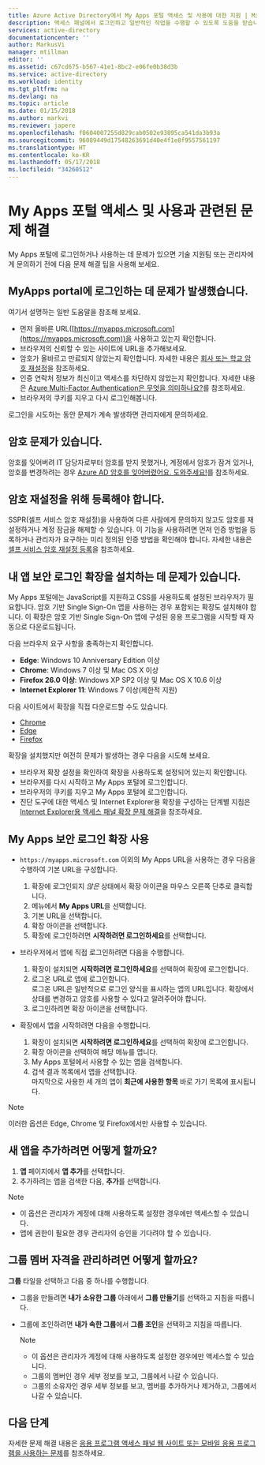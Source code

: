 ```yaml
---
title: Azure Active Directory에서 My Apps 포털 액세스 및 사용에 대한 지원 | Microsoft Docs
description: 액세스 패널에서 로그인하고 일반적인 작업을 수행할 수 있도록 도움을 받습니다.
services: active-directory
documentationcenter: ''
author: MarkusVi
manager: mtillman
editor: ''
ms.assetid: c67cd675-b567-41e1-8bc2-e06fe0b38d3b
ms.service: active-directory
ms.workload: identity
ms.tgt_pltfrm: na
ms.devlang: na
ms.topic: article
ms.date: 01/15/2018
ms.author: markvi
ms.reviewer: japere
ms.openlocfilehash: f0604007255d829cab0502e93895ca541da3b93a
ms.sourcegitcommit: 96089449d17548263691d40e4f1e8f9557561197
ms.translationtype: HT
ms.contentlocale: ko-KR
ms.lasthandoff: 05/17/2018
ms.locfileid: "34260512"
---
```

# <a name="troubleshoot-issues-with-accessing-and-using-the-my-apps-portal"></a>My Apps 포털 액세스 및 사용과 관련된 문제 해결

My Apps 포털에 로그인하거나 사용하는 데 문제가 있으면 기술 지원팀 또는 관리자에게 문의하기 전에 다음 문제 해결 팁을 사용해 보세요.

## <a name="i-am-having-trouble-signing-into-the-my-apps-portal"></a>MyApps portal에 로그인하는 데 문제가 발생했습니다.

여기서 설명하는 일반 도움말을 참조해 보세요.

- 먼저 올바른 URL([https://myapps.microsoft.com](https://myapps.microsoft.com))을 사용하고 있는지 확인합니다.
- 브라우저의 신뢰할 수 있는 사이트에 URL을 추가해보세요.
- 암호가 올바르고 만료되지 않았는지 확인합니다. 자세한 내용은 [회사 또는 학교 암호 재설정](active-directory-passwords-update-your-own-password.md)을 참조하세요.
- 인증 연락처 정보가 최신이고 액세스를 차단하지 않았는지 확인합니다. 자세한 내용은 [Azure Multi-Factor Authentication은 무엇을 의미하나요?](https://docs.microsoft.com/azure/multi-factor-authentication/end-user/multi-factor-authentication-end-user)를 참조하세요.
- 브라우저의 쿠키를 지우고 다시 로그인해봅니다.

로그인을 시도하는 동안 문제가 계속 발생하면 관리자에게 문의하세요.


## <a name="i-seem-to-be-having-password-issues"></a>암호 문제가 있습니다.

암호를 잊어버려 IT 담당자로부터 암호를 받지 못했거나, 계정에서 암호가 잠겨 있거나, 암호를 변경하려는 경우 [Azure AD 암호를 잊어버렸어요. 도와주세요!](active-directory-passwords-update-your-own-password.md)를 참조하세요.

## <a name="i-need-to-register-for-password-reset"></a>암호 재설정을 위해 등록해야 합니다.

SSPR(셀프 서비스 암호 재설정)을 사용하여 다른 사람에게 문의하지 않고도 암호를 재설정하거나 계정 잠금을 해제할 수 있습니다. 이 기능을 사용하려면 먼저 인증 방법을 등록하거나 관리자가 요구하는 미리 정의된 인증 방법을 확인해야 합니다. 자세한 내용은 [셀프 서비스 암호 재설정 등록](active-directory-passwords-reset-register.md)을 참조하세요.


## <a name="i-am-having-trouble-installing-the-my-apps-secure-sign-in-extension"></a>내 앱 보안 로그인 확장을 설치하는 데 문제가 있습니다.

My Apps 포털에는 JavaScript를 지원하고 CSS를 사용하도록 설정된 브라우저가 필요합니다. 암호 기반 Single Sign-On 앱을 사용하는 경우 포함되는 확장도 설치해야 합니다. 이 확장은 암호 기반 Single Sign-On 앱에 구성된 응용 프로그램을 시작할 때 자동으로 다운로드됩니다.

다음 브라우저 요구 사항을 충족하는지 확인합니다.
- **Edge**: Windows 10 Anniversary Edition 이상
- **Chrome**: Windows 7 이상 및 Mac OS X 이상
- **Firefox 26.0 이상**: Windows XP SP2 이상 및 Mac OS X 10.6 이상
- **Internet Explorer 11**: Windows 7 이상(제한적 지원)

다음 사이트에서 확장을 직접 다운로드할 수도 있습니다.

- [Chrome](https://go.microsoft.com/fwlink/?linkid=866367)
- [Edge](https://go.microsoft.com/fwlink/?linkid=845176)
- [Firefox](https://go.microsoft.com/fwlink/?linkid=866366)

확장을 설치했지만 여전히 문제가 발생하는 경우 다음을 시도해 보세요.

- 브라우저 확장 설정을 확인하여 확장을 사용하도록 설정되어 있는지 확인합니다.
- 브라우저를 다시 시작하고 My Apps 포털에 로그인합니다.
- 브라우저의 쿠키를 지우고 My Apps 포털에 로그인합니다.
- 진단 도구에 대한 액세스 및 Internet Explorer용 확장을 구성하는 단계별 지침은 [Internet Explorer용 액세스 패널 확장 문제 해결](https://docs.microsoft.com/azure/active-directory/active-directory-saas-ie-troubleshooting)을 참조하세요.

## <a name="use-the-my-apps-secure-sign-in-extension"></a>My Apps 보안 로그인 확장 사용
* `https://myapps.microsoft.com` 이외의 My Apps URL을 사용하는 경우 다음을 수행하여 기본 URL을 구성합니다.
   1. 확장에 로그인되지 *않은* 상태에서 확장 아이콘을 마우스 오른쪽 단추로 클릭합니다.
   2. 메뉴에서 **My Apps URL**을 선택합니다.
   3. 기본 URL을 선택합니다.
   4. 확장 아이콘을 선택합니다.
   5. 확장에 로그인하려면 **시작하려면 로그인하세요**를 선택합니다.

* 브라우저에서 앱에 직접 로그인하려면 다음을 수행합니다.
   1. 확장이 설치되면 **시작하려면 로그인하세요**를 선택하여 확장에 로그인합니다.
   2. 로그온 URL로 앱에 로그인합니다.  
       로그온 URL은 일반적으로 로그인 양식을 표시하는 앱의 URL입니다.
      확장에서 상태를 변경하고 암호를 사용할 수 있다고 알려주어야 합니다.
   3. 로그인하려면 확장 아이콘을 선택합니다.

* 확장에서 앱을 시작하려면 다음을 수행합니다.
   1. 확장이 설치되면 **시작하려면 로그인하세요**를 선택하여 확장에 로그인합니다.
   2. 확장 아이콘을 선택하여 해당 메뉴를 엽니다.
   3. My Apps 포털에서 사용할 수 있는 앱을 검색합니다.
   4. 검색 결과 목록에서 앱을 선택합니다.  
       마지막으로 사용한 세 개의 앱이 **최근에 사용한 항목** 바로 가기 목록에 표시됩니다.

> [!NOTE]
> 이러한 옵션은 Edge, Chrome 및 Firefox에서만 사용할 수 있습니다.

## <a name="how-do-i-add-a-new-app"></a>새 앱을 추가하려면 어떻게 할까요?

1.  **앱** 페이지에서 **앱 추가**를 선택합니다.
2.  추가하려는 앱을 검색한 다음, **추가**를 선택합니다.

   > [!NOTE]
   > * 이 옵션은 관리자가 계정에 대해 사용하도록 설정한 경우에만 액세스할 수 있습니다.
   > * 앱에 권한이 필요한 경우 관리자의 승인을 기다려야 할 수 있습니다.
   > 

## <a name="how-do-i-manage-my-group-memberships"></a>그룹 멤버 자격을 관리하려면 어떻게 할까요?

**그룹** 타일을 선택하고 다음 중 하나를 수행합니다. 
* 그룹을 만들려면 **내가 소유한 그룹** 아래에서 **그룹 만들기**를 선택하고 지침을 따릅니다.
* 그룹에 조인하려면 **내가 속한 그룹**에서 **그룹 조인**을 선택하고 지침을 따릅니다.

   > [!NOTE]
   > * 이 옵션은 관리자가 계정에 대해 사용하도록 설정한 경우에만 액세스할 수 있습니다.
   > * 그룹의 멤버인 경우 세부 정보를 보고, 그룹에서 나갈 수 있습니다.
   > * 그룹의 소유자인 경우 세부 정보를 보고, 멤버를 추가하거나 제거하고, 그룹에서 나갈 수 있습니다.
   >


## <a name="next-steps"></a>다음 단계

자세한 문제 해결 내용은 [응용 프로그램 액세스 패널 웹 사이트 또는 모바일 응용 프로그램을 사용하는 문제](active-directory-application-access-panel-content-map.md)를 참조하세요.

